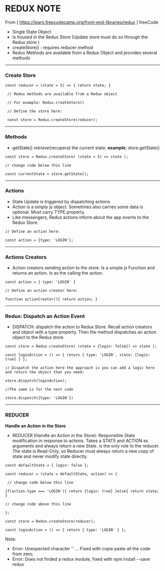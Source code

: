 # REDUX NOTE

From [ https://learn.freecodecamp.org/front-end-libraries/redux ] freeCode

- Single State Object
- Is housed in the Redux Store (Update store must do so through the Redux store )
- createStore() : requires reducer method
- Redux Methods are available from a Redux Object and provides several methods
***
### Create Store

` const reducer = (state = 5) => {
  return state;
} `

` // Redux methods are available from a Redux object`

` // For example: Redux.createStore()`

` // Define the store here:`

` const store = Redux.createStore(reducer);`
***
### Methods

- getState() _retrieve_(recupera) the current state. **example**; store.getState()

`
const store = Redux.createStore(
  (state = 5) => state
);
`

`// change code below this line`

`const currentState = store.getState();`
***
### Actions
- State Update is triggered by dispatching actions
- Action is a simply js object. Sometimes also carries some data is optional.  Must carry TYPE property.
- Like messengers, Redux actions inform about the app events to the Redux Store.

`// Define an action here:`

`const action = {type: 'LOGIN'};`
***
### Actions Creators
- Action creators sending action to the store. Is a simple js Function and returns an action. Is as the calling the action.

` const action = {
  type: 'LOGIN'
} `

`// Define an action creator here:`

`function actionCreator(){
    return action;
} `
***
### Redux: Dispatch an Action Event
- DISPATCH: dispatch the action to Redux Store. Recall action creators and object with a type property. Then the method dispatches an action object to the Redux store.

`const store = Redux.createStore(
  (state = {login: false}) => state
);`

`const loginAction = () => {
  return {
    type: 'LOGIN',
    state: {login: true}
  }
};`

`// Dispatch the action here the approach is you can add a logic here and return the object that you need:`

`store.dispatch(loginAction);`

`//The same is for the next code`

`store.dispatch({type: 'LOGIN'})`
***
### REDUCER
**Handle an Action in the Store**
- REDUCER (Handle an Action in the Store):  Responsible State modification in response to actions. Takes a STATE and ACTION as arguments and always return a new State. is the only role to the reducer. The state is Read-Only, so Reducer must always return a new copy of state and never modify state directly.


`const defaultState = {
  login: false
};`

`const reducer = (state = defaultState, action) => {`

 ` // change code below this line`

`if(action.type === 'LOGIN'){
  return {login: true}
  }else{
    return state;
  }`

`// change code above this line`

`};`

`const store = Redux.createStore(reducer);`

`const loginAction = () => {
  return {
    type: 'LOGIN'
  }
};`






Note: 
* Error: Unexpected character '​' ... Fixed with copie paste all the code from zero;
* Error: Does not finded a redux module, fixed with npm install --save redux
